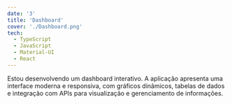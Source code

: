 ```yaml
---
date: '3'
title: 'Dashboard'
cover: './Dashboard.png'
tech:
  - TypeScript
  - JavaScript
  - Material-UI
  - React
---
```


Estou desenvolvendo um dashboard interativo. A aplicação apresenta uma interface moderna e responsiva, com gráficos dinâmicos, tabelas de dados e integração com APIs para visualização e gerenciamento de informações.
